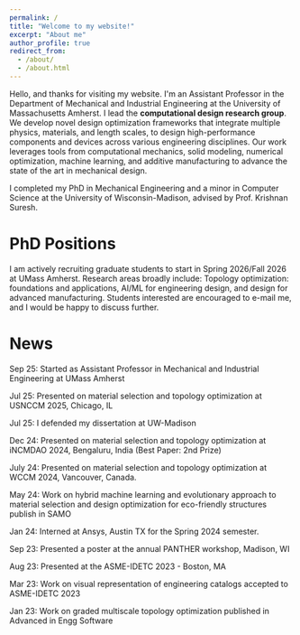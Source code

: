 ```yaml
---
permalink: /
title: "Welcome to my website!"
excerpt: "About me"
author_profile: true
redirect_from: 
  - /about/
  - /about.html
---
```

Hello, and thanks for visiting my website. I'm an Assistant Professor in the Department of Mechanical and Industrial Engineering at the University of Massachusetts Amherst. I lead the **computational design research group**. We develop novel design optimization frameworks that integrate multiple physics, materials, and length scales, to design high-performance components and devices across various engineering disciplines. Our work leverages tools from computational mechanics, solid modeling, numerical optimization, machine learning, and additive manufacturing to advance the state of the art in mechanical design.

I completed my PhD in Mechanical Engineering and a minor in Computer Science at the University of Wisconsin-Madison, advised by Prof. Krishnan Suresh.

**PhD Positions**
======

I am actively recruiting graduate students to start in Spring 2026/Fall 2026 at UMass Amherst.  Research areas broadly include: Topology optimization: foundations and applications, AI/ML for engineering design, and design for advanced manufacturing. Students interested are encouraged to e-mail me, and I would be happy to discuss further.




**News**
======
Sep 25: Started as Assistant Professor in Mechanical and Industrial Engineering at UMass Amherst

Jul 25: Presented on material selection and topology optimization at USNCCM 2025, Chicago, IL

Jul 25: I defended my dissertation at UW-Madison

Dec 24: Presented on material selection and topology optimization at iNCMDAO 2024, Bengaluru, India (Best Paper: 2nd Prize)

July 24: Presented on material selection and topology optimization at WCCM 2024, Vancouver, Canada.

May 24: Work on hybrid machine learning and evolutionary approach to material selection and design optimization for eco-friendly structures publish in SAMO

Jan 24: Interned at Ansys, Austin TX for the Spring 2024 semester.

Sep 23: Presented a poster at the annual PANTHER workshop, Madison, WI

Aug 23: Presented at the ASME-IDETC 2023 - Boston, MA

Mar 23: Work on visual representation of engineering catalogs accepted to ASME-IDETC 2023

Jan 23: Work on graded multiscale topology optimization published in Advanced in Engg Software

[comment]: <Dec 22: Passed my Phd prelims! :)>

[comment]: <Dec 22: Presented my work at NeurIPS 2022 AI4Mat, New Orleans>

[comment]: <Nov 22: Work on microstructural optimization using neural networks publish in Materials & Design>
